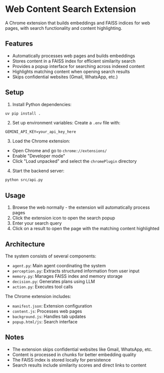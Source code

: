 # Web Content Search Extension

A Chrome extension that builds embeddings and FAISS indices for web pages, with search functionality and content highlighting.

## Features

- Automatically processes web pages and builds embeddings
- Stores content in a FAISS index for efficient similarity search
- Provides a popup interface for searching across indexed content
- Highlights matching content when opening search results
- Skips confidential websites (Gmail, WhatsApp, etc.)

## Setup

1. Install Python dependencies:
```bash
uv pip install .
```

2. Set up environment variables:
Create a `.env` file with:
```
GEMINI_API_KEY=your_api_key_here
```

3. Load the Chrome extension:
- Open Chrome and go to `chrome://extensions/`
- Enable "Developer mode"
- Click "Load unpacked" and select the `chromePlugin` directory

4. Start the backend server:
```bash
python src/api.py
```

## Usage

1. Browse the web normally - the extension will automatically process pages
2. Click the extension icon to open the search popup
3. Enter your search query
4. Click on a result to open the page with the matching content highlighted

## Architecture

The system consists of several components:

- `agent.py`: Main agent coordinating the system
- `perception.py`: Extracts structured information from user input
- `memory.py`: Manages FAISS index and memory storage
- `decision.py`: Generates plans using LLM
- `action.py`: Executes tool calls

The Chrome extension includes:
- `manifest.json`: Extension configuration
- `content.js`: Processes web pages
- `background.js`: Handles tab updates
- `popup.html/js`: Search interface

## Notes

- The extension skips confidential websites like Gmail, WhatsApp, etc.
- Content is processed in chunks for better embedding quality
- The FAISS index is stored locally for persistence
- Search results include similarity scores and direct links to content
